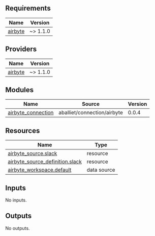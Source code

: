 ## Requirements

| Name | Version |
|------|---------|
| <a name="requirement_airbyte"></a> [airbyte](#requirement\_airbyte) | ~> 1.1.0 |

## Providers

| Name | Version |
|------|---------|
| <a name="provider_airbyte"></a> [airbyte](#provider\_airbyte) | ~> 1.1.0 |

## Modules

| Name | Source | Version |
|------|--------|---------|
| <a name="module_airbyte_connection"></a> [airbyte\_connection](#module\_airbyte\_connection) | aballiet/connection/airbyte | 0.0.4 |

## Resources

| Name | Type |
|------|------|
| [airbyte_source.slack](https://registry.terraform.io/providers/aballiet/airbyte-oss/latest/docs/resources/source) | resource |
| [airbyte_source_definition.slack](https://registry.terraform.io/providers/aballiet/airbyte-oss/latest/docs/resources/source_definition) | resource |
| [airbyte_workspace.default](https://registry.terraform.io/providers/aballiet/airbyte-oss/latest/docs/data-sources/workspace) | data source |

## Inputs

No inputs.

## Outputs

No outputs.
